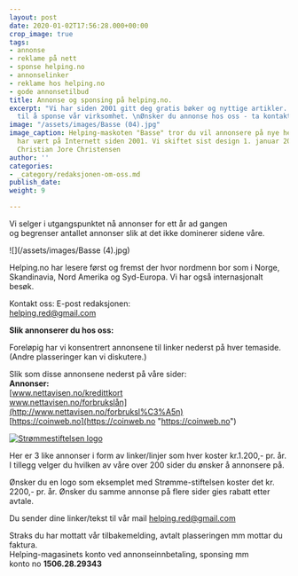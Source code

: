 ```yaml
---
layout: post
date: 2020-01-02T17:56:28.000+00:00
crop_image: true
tags:
- annonse
- reklame på nett
- sponse helping.no
- annonselinker
- reklame hos helping.no
- gode annonsetilbud
title: Annonse og sponsing på helping.no.
excerpt: "Vi har siden 2001 gitt deg gratis bøker og nyttige artikler. Du er velkommen
  til å sponse vår virksomhet. \nØnsker du annonse hos oss - ta kontakt"
image: "/assets/images/Basse (04).jpg"
image_caption: Helping-maskoten "Basse" tror du vil annonsere på nye helping.no. Nettstedet
  har vært på Internett siden 2001. Vi skiftet sist design 1. januar 2020. Foto Jens
  Christian Jore Christensen
author: ''
categories:
- _category/redaksjonen-om-oss.md
publish_date: 
weight: 9

---
```

Vi selger i utgangspunktet nå annonser for ett år ad gangen  
og begrenser antallet annonser slik at det ikke dominerer sidene våre.

![](/assets/images/Basse (4).jpg)

Helping.no har lesere først og fremst der hvor nordmenn bor som i Norge, Skandinavia, Nord Amerika og Syd-Europa. Vi har også internasjonalt besøk.

Kontakt oss: E-post redaksjonen:  
[helping.red@gmail.com](mailto:helping.red@gmail.com)

**Slik annonserer du hos oss:**

Foreløpig har vi konsentrert annonsene til linker nederst på hver temaside.  
(Andre plasseringer kan vi diskutere.)

Slik som disse annonsene nederst på våre sider:  
**Annonser:**  
[www.nettavisen.no/kredittkort  
www.nettavisen.no/forbrukslån](http://www.nettavisen.no/forbruksl%C3%A5n)  
[https://coinweb.no](https://coinweb.no "https://coinweb.no")

[![Strømmestiftelsen logo](https://strommestiftelsen.no/image/logo-strommestiftelsen.png?w=960)](https://strommestiftelsen.no)

Her er 3 like annonser i form av linker/linjer som hver koster kr.1.200,- pr. år.  
I tillegg velger du hvilken av våre over 200 sider du ønsker å annonsere på.

Ønsker du en logo som eksemplet med Strømme-stiftelsen koster det kr. 2200,- pr. år. Ønsker du samme annonse på flere sider gies rabatt etter avtale.

Du sender dine linker/tekst til vår mail [helping.red@gmail.com](mailto:helping.red@gmail.com)

Straks du har mottatt vår tilbakemelding, avtalt plasseringen mm mottar du faktura.  
Helping-magasinets konto ved annonseinnbetaling, sponsing mm  
konto no **1506.28.29343**